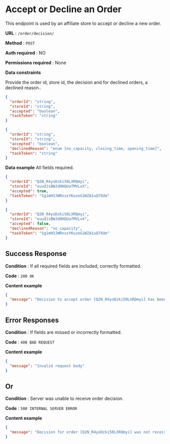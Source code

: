 # Accept or Decline an Order

This endpoint is used by an affiliate store to accept or decline a new order.

**URL** : `/order/decision/`

**Method** : `POST`

**Auth required** : NO

**Permissions required** : None

**Data constraints**

Provide the order id, store id, the decision and for declined orders, a declined reason..

```json
{
  "orderId": "string",
  "storeId": "string",
  "accepted": "boolean",
  "taskToken": "string"
}
```

```json
{
  "orderId": "string",
  "storeId": "string",
  "accepted": "boolean",
  "declinedReason": "enum [no_capacity, closing_time, opening_time]",
  "taskToken": "string"
}
```

**Data example** All fields required.

```json
{
  "orderId": "Q2N_R4yoDzki50LXRQmyi",
  "storeId": "ouudJiBWJd0HQUafMVLvX",
  "accepted": true,
  "taskToken": "Sg1mH3JWRnsxYKuzeG1WZA1uQ7XUm"
}
```

```json
{
  "orderId": "Q2N_R4yoDzki50LXRQmyi",
  "storeId": "ouudJiBWJd0HQUafMVLvX",
  "accepted": false,
  "declinedReason": "no_capacity",
  "taskToken": "Sg1mH3JWRnsxYKuzeG1WZA1uQ7XUm"
}
```

## Success Response

**Condition** : If all required fields are included, correctly formatted.

**Code** : `200 OK`

**Content example**

```json
{
  "message": "Decision to accept order [Q2N_R4yoDzki50LXRQmyi] has been received."
}
```

## Error Responses

**Condition** : If fields are missed or incorrectly formatted.

**Code** : `400 BAD REQUEST`

**Content example**

```json
{
  "message": "Invalid request body"
}
```

## Or

**Condition** : Server was unable to receive order decision.

**Code** : `500 INTERNAL SERVER ERROR`

**Content example**

```json
{
  "message": "Decision for order [Q2N_R4yoDzki50LXRQmyi] was not received."
}
```
